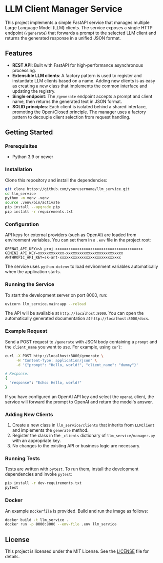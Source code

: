 # LLM Client Manager Service

This project implements a simple FastAPI service that manages multiple Large Language Model (LLM) clients. The service exposes a single HTTP endpoint (`/generate`) that forwards a prompt to the selected LLM client and returns the generated response in a unified JSON format.

## Features

* **REST API**: Built with FastAPI for high‑performance asynchronous processing.
* **Extensible LLM clients**: A factory pattern is used to register and instantiate LLM clients based on a name. Adding new clients is as easy as creating a new class that implements the common interface and updating the registry.
* **Single endpoint**: The `/generate` endpoint accepts a prompt and client name, then returns the generated text in JSON format.
* **SOLID principles**: Each client is isolated behind a shared interface, promoting the Open/Closed principle. The manager uses a factory pattern to decouple client selection from request handling.

## Getting Started

### Prerequisites

* Python 3.9 or newer

### Installation

Clone this repository and install the dependencies:

```bash
git clone https://github.com/yourusername/llm_service.git
cd llm_service
python -m venv .venv
source .venv/bin/activate
pip install --upgrade pip
pip install -r requirements.txt
```

### Configuration

API keys for external providers (such as OpenAI) are loaded from environment variables. You can set them in a `.env` file in the project root:

```env
OPENAI_API_KEY=sk-proj-xxxxxxxxxxxxxxxxxxxxxxxxxxxxxxxxxxxxxxxx
GEMINI_API_KEY=xxxxxxxxxxxx-xxxxxxxxxxxxxxxxxxxxxxxxxx
ANTHROPIC_API_KEY=sk-ant-xxxxxxxxxxxxxxxxxxxxxxxxxxxx
```

The service uses `python‑dotenv` to load environment variables automatically when the application starts.

### Running the Service

To start the development server on port 8000, run:

```bash
uvicorn llm_service.main:app --reload
```

The API will be available at `http://localhost:8000`. You can open the automatically generated documentation at `http://localhost:8000/docs`.

### Example Request

Send a POST request to `/generate` with JSON body containing a `prompt` and the `client_name` you want to use. For example, using `curl`:

```bash
curl -X POST http://localhost:8000/generate \
     -H "Content-Type: application/json" \
     -d '{"prompt": "Hello, world!", "client_name": "dummy"}'

# Response:
{
  "response": "Echo: Hello, world!"
}
```

If you have configured an OpenAI API key and select the `openai` client, the service will forward the prompt to OpenAI and return the model's answer.

### Adding New Clients

1. Create a new class in `llm_service/clients` that inherits from `LLMClient` and implements the `generate` method.
2. Register the class in the `_clients` dictionary of `llm_service/manager.py` with an appropriate key.
3. No changes to the existing API or business logic are necessary.

### Running Tests

Tests are written with `pytest`. To run them, install the development dependencies and invoke `pytest`:

```bash
pip install -r dev-requirements.txt
pytest
```

### Docker

An example `Dockerfile` is provided. Build and run the image as follows:

```bash
docker build -t llm_service .
docker run -p 8000:8000 --env-file .env llm_service
```

## License

This project is licensed under the MIT License. See the [LICENSE](LICENSE) file for details.